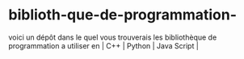 # biblioth-que-de-programmation-
voici un dépôt dans le quel vous trouverais les bibliothèque de programmation a utiliser en | C++ | Python | Java Script |
